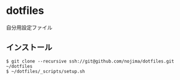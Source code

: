 dotfiles
========

自分用設定ファイル


## インストール

    $ git clone --recursive ssh://git@github.com/nojima/dotfiles.git ~/dotfiles
    $ ~/dotfiles/_scripts/setup.sh
